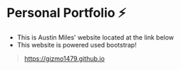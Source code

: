 # Personal Portfolio ⚡️ 
- This is Austin Miles' website located at the link below
- This website is powered used bootstrap!

> https://gizmo1479.github.io
